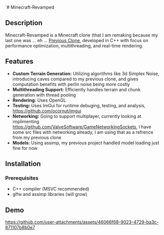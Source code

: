 `# Minecraft-Revamped

## Description

Minecraft-Revamped is a Minecraft clone (that I am remaking because my last one was ... eh ... [Previous Clone](https://github.com/ryan-mangeno/Minecraft-Clone), developed in C++ with focus on performance optimization, multithreading, and real-time rendering.

## Features

- **Custom Terrain Generation:** Utilizing algorithms like 3d Simplex Noise, introducing caves compared to my previous clone, and gives computation benefits with perlin noise being more costly
- **Multithreading Support:** Efficiently handles terrain and chunk generation with thread pooling 
- **Rendering:** Uses OpenGL 
- **Testing:** Uses ImGui for runtime debuging, testing, and analysis, https://github.com/ocornut/imgui
- **Networking:** Going to support multiplayer, currently looking at implimenting https://github.com/ValveSoftware/GameNetworkingSockets, I have some src files with networking already, I am using that as a refrence from my previous clone
- **Models:** Using assimp, my previous project handled model loading just fine for now

## Installation

### Prerequisites

- C++ compiler (MSVC recommended)
- glfw and assimp libraries (will grow)

## Demo


https://github.com/user-attachments/assets/46066f68-9023-4729-ba3c-871107b8b0e7

